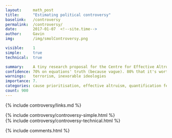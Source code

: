 ```yaml
---
layout: 	math_post
title:  	"Estimating political controversy"
baselink:	/controversy
permalink:	/controversy/
date:   	2017-01-07  <!--site.time-->
author:		Gavin	
img:		/img/smolControversy.png

visible:	1
simple:		true
technical:	true

summary:	A tiny research proposal for the Centre for Effective Altruism - can we quantify controversy / obstructionism?
confidence: 70% on equations' truth (because vague). 80% that it's worth doing.
warnings: 	terrorism, inexorable ideologies
importance: 7.
categories: cause prioritisation, effective altruism, quantification fever
count: 900
---
```


{%	include controversy/links.md	%} 


<div id="simple" class="tabContent">
	{%	include controversy/controversy-simple.html	%}
</div>

<div id="technical" class="tabContent defaultOpen">
	{%	include controversy/controversy-technical.html	%}
</div>


{%  include comments.html %}